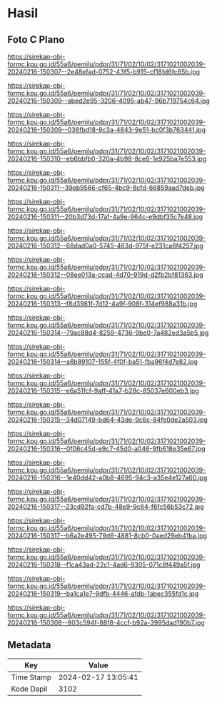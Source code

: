 # Hasil

## Foto C Plano

https://sirekap-obj-formc.kpu.go.id/55a6/pemilu/pdpr/31/71/02/10/02/3171021002039-20240216-150307--2e48efad-0752-43f5-b915-cf18fd6fc65b.jpg

https://sirekap-obj-formc.kpu.go.id/55a6/pemilu/pdpr/31/71/02/10/02/3171021002039-20240216-150309--abed2e95-3206-4095-ab47-96b719754c64.jpg

https://sirekap-obj-formc.kpu.go.id/55a6/pemilu/pdpr/31/71/02/10/02/3171021002039-20240216-150309--036fbd18-9c3a-4843-9e51-bc0f3b763441.jpg

https://sirekap-obj-formc.kpu.go.id/55a6/pemilu/pdpr/31/71/02/10/02/3171021002039-20240216-150310--eb6bbfb0-320a-4b98-8ce6-1e925ba7e553.jpg

https://sirekap-obj-formc.kpu.go.id/55a6/pemilu/pdpr/31/71/02/10/02/3171021002039-20240216-150311--39eb9566-cf65-4bc9-8cfd-66859aad7deb.jpg

https://sirekap-obj-formc.kpu.go.id/55a6/pemilu/pdpr/31/71/02/10/02/3171021002039-20240216-150311--20b3d73d-17a1-4a9e-964c-e9dbf35c7e48.jpg

https://sirekap-obj-formc.kpu.go.id/55a6/pemilu/pdpr/31/71/02/10/02/3171021002039-20240216-150312--68dad0a0-5745-463d-975f-e231ca6f4257.jpg

https://sirekap-obj-formc.kpu.go.id/55a6/pemilu/pdpr/31/71/02/10/02/3171021002039-20240216-150312--08ee013a-ccad-4d70-919d-d2fb2bf81363.jpg

https://sirekap-obj-formc.kpu.go.id/55a6/pemilu/pdpr/31/71/02/10/02/3171021002039-20240216-150313--f8d3981f-7d12-4a9f-908f-314ef988a31b.jpg

https://sirekap-obj-formc.kpu.go.id/55a6/pemilu/pdpr/31/71/02/10/02/3171021002039-20240216-150314--79ac88d4-8259-4736-9be0-7a482ed3a5b5.jpg

https://sirekap-obj-formc.kpu.go.id/55a6/pemilu/pdpr/31/71/02/10/02/3171021002039-20240216-150314--a6b89107-155f-4f0f-ba51-fba96f4d7e82.jpg

https://sirekap-obj-formc.kpu.go.id/55a6/pemilu/pdpr/31/71/02/10/02/3171021002039-20240216-150315--e6a51fcf-9aff-41a7-b28c-85037e600eb3.jpg

https://sirekap-obj-formc.kpu.go.id/55a6/pemilu/pdpr/31/71/02/10/02/3171021002039-20240216-150315--34d07149-bd64-43de-9c6c-84fe0de2a503.jpg

https://sirekap-obj-formc.kpu.go.id/55a6/pemilu/pdpr/31/71/02/10/02/3171021002039-20240216-150316--0f06c45d-e9c7-45d0-a046-9fb618e35e67.jpg

https://sirekap-obj-formc.kpu.go.id/55a6/pemilu/pdpr/31/71/02/10/02/3171021002039-20240216-150316--1e40dd42-a0b8-4695-94c3-a35e4e127a60.jpg

https://sirekap-obj-formc.kpu.go.id/55a6/pemilu/pdpr/31/71/02/10/02/3171021002039-20240216-150317--23cd92fa-cd7b-48e9-9c64-f6fc56b53c72.jpg

https://sirekap-obj-formc.kpu.go.id/55a6/pemilu/pdpr/31/71/02/10/02/3171021002039-20240216-150317--b6a2e495-79d6-4881-8cb0-0aed29eb41ba.jpg

https://sirekap-obj-formc.kpu.go.id/55a6/pemilu/pdpr/31/71/02/10/02/3171021002039-20240216-150318--f1ca43ad-22c1-4ad6-9305-071c8f449a5f.jpg

https://sirekap-obj-formc.kpu.go.id/55a6/pemilu/pdpr/31/71/02/10/02/3171021002039-20240216-150319--ba1ca1e7-9dfb-4446-afdb-1abec355fd1c.jpg

https://sirekap-obj-formc.kpu.go.id/55a6/pemilu/pdpr/31/71/02/10/02/3171021002039-20240216-150308--803c594f-88f8-4ccf-b92a-3995dad190b7.jpg


## Metadata

| Key        | Value               |
| ---------- | ------------------- |
| Time Stamp | 2024-02-17 13:05:41 |
| Kode Dapil | 3102                |



